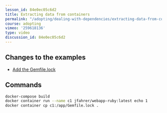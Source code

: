 ```yaml
---
lesson_id: 84e0ec05c6d2
title: Extracting data from containers
permalink: "/adopting/dealing-with-dependencies/extracting-data-from-containers/"
course: adopting
vimeo: '259618136'
type: video
discussion_id: 84e0ec05c6d2
---
```


## Changes to the examples
* [Add the Gemfile.lock](https://github.com/learndocker/docker_examples/commit/114296a)

## Commands
```sh
docker-compose build
docker container run --name c1 jfahrer/webapp-ruby:latest echo 1
docker container cp c1:/app/Gemfile.lock .
```
